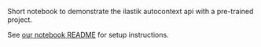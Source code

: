 Short notebook to demonstrate the ilastik autocontext api with a pre-trained project.

See [our notebook README](../Readme.md) for setup instructions.

